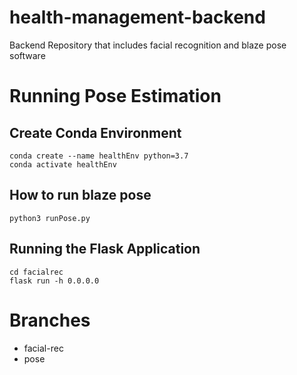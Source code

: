 # health-management-backend
Backend Repository that includes facial recognition and blaze pose software

# Running Pose Estimation

## Create Conda Environment
```
conda create --name healthEnv python=3.7
conda activate healthEnv
```

## How to run blaze pose
```
python3 runPose.py
```

## Running the Flask Application
```
cd facialrec
flask run -h 0.0.0.0
```

# Branches
- facial-rec
- pose
